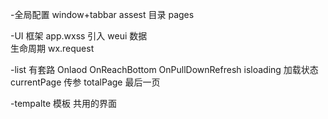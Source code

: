 -全局配置
window+tabbar
assest 目录 pages

-UI 框架
 app.wxss  引入 weui
 数据   
 生命周期   wx.request

 -list 有套路
 Onlaod  OnReachBottom OnPullDownRefresh
 isloading    加载状态
 currentPage 传参
 totalPage  最后一页

 -tempalte   模板
  共用的界面
  <tempalte data={{}}>
  <tempalte >